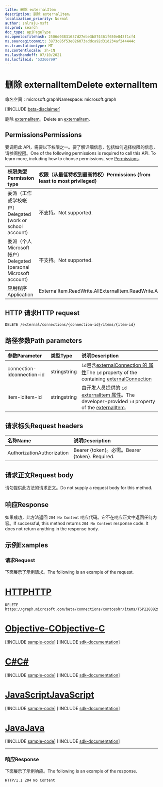 ```yaml
---
title: 删除 externalItem
description: 删除 externalItem。
localization_priority: Normal
author: snlraju-msft
ms.prod: search
doc_type: apiPageType
ms.openlocfilehash: 2506d03831637d27ebe3b874361f650e843f1cf4
ms.sourcegitcommit: 3873c85f53e026073addca92d31d234af244444c
ms.translationtype: MT
ms.contentlocale: zh-CN
ms.lasthandoff: 07/10/2021
ms.locfileid: "53366799"
---
```

# <a name="delete-externalitem"></a><span data-ttu-id="531d7-103">删除 externalItem</span><span class="sxs-lookup"><span data-stu-id="531d7-103">Delete externalItem</span></span>

<span data-ttu-id="531d7-104">命名空间：microsoft.graph</span><span class="sxs-lookup"><span data-stu-id="531d7-104">Namespace: microsoft.graph</span></span>

[!INCLUDE [beta-disclaimer](../../includes/beta-disclaimer.md)]

<span data-ttu-id="531d7-105">删除 [externalitem](../resources/externalitem.md)。</span><span class="sxs-lookup"><span data-stu-id="531d7-105">Delete an [externalitem](../resources/externalitem.md).</span></span>

## <a name="permissions"></a><span data-ttu-id="531d7-106">Permissions</span><span class="sxs-lookup"><span data-stu-id="531d7-106">Permissions</span></span>

<span data-ttu-id="531d7-p101">要调用此 API，需要以下权限之一。要了解详细信息，包括如何选择权限的信息，请参阅[权限](/graph/permissions-reference)。</span><span class="sxs-lookup"><span data-stu-id="531d7-p101">One of the following permissions is required to call this API. To learn more, including how to choose permissions, see [Permissions](/graph/permissions-reference).</span></span>

| <span data-ttu-id="531d7-109">权限类型</span><span class="sxs-lookup"><span data-stu-id="531d7-109">Permission type</span></span>                        | <span data-ttu-id="531d7-110">权限（从最低特权到最高特权）</span><span class="sxs-lookup"><span data-stu-id="531d7-110">Permissions (from least to most privileged)</span></span> |
|:---------------------------------------|:--------------------------------------------|
| <span data-ttu-id="531d7-111">委派（工作或学校帐户）</span><span class="sxs-lookup"><span data-stu-id="531d7-111">Delegated (work or school account)</span></span>     | <span data-ttu-id="531d7-112">不支持。</span><span class="sxs-lookup"><span data-stu-id="531d7-112">Not supported.</span></span> |
| <span data-ttu-id="531d7-113">委派（个人 Microsoft 帐户）</span><span class="sxs-lookup"><span data-stu-id="531d7-113">Delegated (personal Microsoft account)</span></span> | <span data-ttu-id="531d7-114">不支持。</span><span class="sxs-lookup"><span data-stu-id="531d7-114">Not supported.</span></span> |
| <span data-ttu-id="531d7-115">应用程序</span><span class="sxs-lookup"><span data-stu-id="531d7-115">Application</span></span>                            | <span data-ttu-id="531d7-116">ExternalItem.ReadWrite.All</span><span class="sxs-lookup"><span data-stu-id="531d7-116">ExternalItem.ReadWrite.All</span></span> |

## <a name="http-request"></a><span data-ttu-id="531d7-117">HTTP 请求</span><span class="sxs-lookup"><span data-stu-id="531d7-117">HTTP request</span></span>

<!-- { "blockType": "ignored" } -->

```http
DELETE /external/connections/{connection-id}/items/{item-id}
```

## <a name="path-parameters"></a><span data-ttu-id="531d7-118">路径参数</span><span class="sxs-lookup"><span data-stu-id="531d7-118">Path parameters</span></span>

| <span data-ttu-id="531d7-119">参数</span><span class="sxs-lookup"><span data-stu-id="531d7-119">Parameter</span></span>     | <span data-ttu-id="531d7-120">类型</span><span class="sxs-lookup"><span data-stu-id="531d7-120">Type</span></span>   | <span data-ttu-id="531d7-121">说明</span><span class="sxs-lookup"><span data-stu-id="531d7-121">Description</span></span>                                         |
|:--------------|:-------|:----------------------------------------------------|
| <span data-ttu-id="531d7-122">connection-id</span><span class="sxs-lookup"><span data-stu-id="531d7-122">connection-id</span></span> | <span data-ttu-id="531d7-123">string</span><span class="sxs-lookup"><span data-stu-id="531d7-123">string</span></span> | <span data-ttu-id="531d7-124">`id`包含[externalConnection 的 属性](../resources/externalconnection.md)</span><span class="sxs-lookup"><span data-stu-id="531d7-124">The `id` property of the containing [externalConnection](../resources/externalconnection.md)</span></span> |
| <span data-ttu-id="531d7-125">item-id</span><span class="sxs-lookup"><span data-stu-id="531d7-125">item-id</span></span>       | <span data-ttu-id="531d7-126">string</span><span class="sxs-lookup"><span data-stu-id="531d7-126">string</span></span> | <span data-ttu-id="531d7-127">由开发人员提供的 `id` [externalItem 属性](../resources/externalitem.md)。</span><span class="sxs-lookup"><span data-stu-id="531d7-127">The developer-provided `id` property of the [externalItem](../resources/externalitem.md).</span></span> |

## <a name="request-headers"></a><span data-ttu-id="531d7-128">请求标头</span><span class="sxs-lookup"><span data-stu-id="531d7-128">Request headers</span></span>

| <span data-ttu-id="531d7-129">名称</span><span class="sxs-lookup"><span data-stu-id="531d7-129">Name</span></span>          | <span data-ttu-id="531d7-130">说明</span><span class="sxs-lookup"><span data-stu-id="531d7-130">Description</span></span>               |
|:--------------|:--------------------------|
| <span data-ttu-id="531d7-131">Authorization</span><span class="sxs-lookup"><span data-stu-id="531d7-131">Authorization</span></span> | <span data-ttu-id="531d7-p102">Bearer {token}。必需。</span><span class="sxs-lookup"><span data-stu-id="531d7-p102">Bearer {token}. Required.</span></span> |

## <a name="request-body"></a><span data-ttu-id="531d7-134">请求正文</span><span class="sxs-lookup"><span data-stu-id="531d7-134">Request body</span></span>

<span data-ttu-id="531d7-135">请勿提供此方法的请求正文。</span><span class="sxs-lookup"><span data-stu-id="531d7-135">Do not supply a request body for this method.</span></span>

## <a name="response"></a><span data-ttu-id="531d7-136">响应</span><span class="sxs-lookup"><span data-stu-id="531d7-136">Response</span></span>

<span data-ttu-id="531d7-p103">如果成功，此方法返回 `204 No Content` 响应代码。它不在响应正文中返回任何内容。</span><span class="sxs-lookup"><span data-stu-id="531d7-p103">If successful, this method returns `204 No Content` response code. It does not return anything in the response body.</span></span>

## <a name="examples"></a><span data-ttu-id="531d7-139">示例</span><span class="sxs-lookup"><span data-stu-id="531d7-139">Examples</span></span>

### <a name="request"></a><span data-ttu-id="531d7-140">请求</span><span class="sxs-lookup"><span data-stu-id="531d7-140">Request</span></span>

<span data-ttu-id="531d7-141">下面展示了示例请求。</span><span class="sxs-lookup"><span data-stu-id="531d7-141">The following is an example of the request.</span></span>

# <a name="http"></a>[<span data-ttu-id="531d7-142">HTTP</span><span class="sxs-lookup"><span data-stu-id="531d7-142">HTTP</span></span>](#tab/http)
<!-- {
  "blockType": "request",
  "name": "delete_externalitem"
}-->

```http
DELETE https://graph.microsoft.com/beta/connections/contosohr/items/TSP228082938
```
# <a name="objective-c"></a>[<span data-ttu-id="531d7-143">Objective-C</span><span class="sxs-lookup"><span data-stu-id="531d7-143">Objective-C</span></span>](#tab/objc)
[!INCLUDE [sample-code](../includes/snippets/objc/delete-externalitem-objc-snippets.md)]
[!INCLUDE [sdk-documentation](../includes/snippets/snippets-sdk-documentation-link.md)]

# <a name="c"></a>[<span data-ttu-id="531d7-144">C#</span><span class="sxs-lookup"><span data-stu-id="531d7-144">C#</span></span>](#tab/csharp)
[!INCLUDE [sample-code](../includes/snippets/csharp/delete-externalitem-csharp-snippets.md)]
[!INCLUDE [sdk-documentation](../includes/snippets/snippets-sdk-documentation-link.md)]

# <a name="javascript"></a>[<span data-ttu-id="531d7-145">JavaScript</span><span class="sxs-lookup"><span data-stu-id="531d7-145">JavaScript</span></span>](#tab/javascript)
[!INCLUDE [sample-code](../includes/snippets/javascript/delete-externalitem-javascript-snippets.md)]
[!INCLUDE [sdk-documentation](../includes/snippets/snippets-sdk-documentation-link.md)]

# <a name="java"></a>[<span data-ttu-id="531d7-146">Java</span><span class="sxs-lookup"><span data-stu-id="531d7-146">Java</span></span>](#tab/java)
[!INCLUDE [sample-code](../includes/snippets/java/delete-externalitem-java-snippets.md)]
[!INCLUDE [sdk-documentation](../includes/snippets/snippets-sdk-documentation-link.md)]

---


<!-- markdownlint-disable MD024 -->
### <a name="response"></a><span data-ttu-id="531d7-147">响应</span><span class="sxs-lookup"><span data-stu-id="531d7-147">Response</span></span>
<!-- markdownlint-enable MD024 -->

<span data-ttu-id="531d7-148">下面展示了示例响应。</span><span class="sxs-lookup"><span data-stu-id="531d7-148">The following is an example of the response.</span></span>

<!-- {
  "blockType": "response",
  "truncated": true
} -->

```http
HTTP/1.1 204 No Content
```

<!-- uuid: 16cd6b66-4b1a-43a1-adaf-3a886856ed98
2019-02-04 14:57:30 UTC -->
<!-- {
  "type": "#page.annotation",
  "description": "Delete externalItem",
  "keywords": "",
  "section": "documentation",
  "tocPath": ""
}-->


